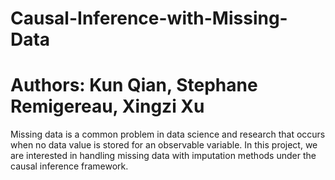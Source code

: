 # Causal-Inference-with-Missing-Data


# Authors: Kun Qian, Stephane Remigereau, Xingzi Xu

Missing data is a common problem in data science and research that occurs when no data value is stored for an observable variable. In this project, we are interested in handling missing data with imputation methods under the causal inference framework.
